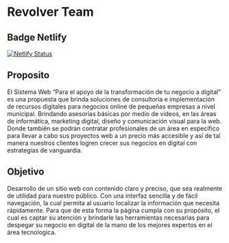# Revolver Team

## Badge Netlify

[![Netlify Status](https://api.netlify.com/api/v1/badges/06b1f74e-73c3-4030-8316-f32b65d319a5/deploy-status)](https://app.netlify.com/sites/transformatunegocio/deploys)

## Proposito

El Sistema Web “Para el apoyo de la transformación de tu negocio a digital” es una propuesta que brinda soluciones de consultoría e implementación de recursos digitales para negocios online de pequeñas empresas a nivel municipal. Brindando asesorías básicas por medio de videos, en las áreas de informática, marketing digital, diseño y comunicación visual para la web. Donde también se podrán contratar profesionales de un área en específico para llevar a cabo sus proyectos web a un precio más accesible y así de tal manera nuestros clientes logren crecer sus negocios en digital con estrategias de vanguardia.

## Objetivo

Desarrollo de un sitio web con contenido claro y preciso, que sea realmente de utilidad para nuestro público. Con una interfaz sencilla y de fácil navegación, la cual permita al usuario localizar la información que necesita rápidamente. Para que de esta forma la página cumpla con su propósito, el cual es captar su atención y brindarle las herramientas necesarias para despegar su negocio en digital de la mano de los mejores expertos en el área tecnologica.
